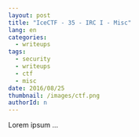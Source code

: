 ```yaml
---
layout: post
title: "IceCTF - 35 - IRC I - Misc"
lang: en
categories:
  - writeups
tags:
  - security
  - writeups
  - ctf
  - misc
date: 2016/08/25
thumbnail: /images/ctf.png
authorId: n
---
```

Lorem ipsum ...
